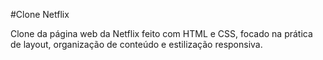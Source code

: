 #Clone Netflix

Clone da página web da Netflix feito com HTML e CSS, focado na prática de layout, organização de conteúdo e estilização responsiva.
